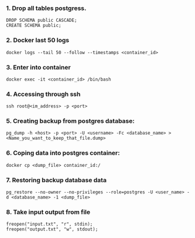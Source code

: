 ### 1. Drop all tables postgress.

```
DROP SCHEMA public CASCADE;
CREATE SCHEMA public;
```

### 2. Docker last 50 logs
```
docker logs --tail 50 --follow --timestamps <container_id>
```

### 3. Enter into container
```
docker exec -it <container_id> /bin/bash
```
### 4. Accessing through ssh
```
ssh root@<im_address> -p <port>
```
### 5. Creating backup from postgres database:
```
pg_dump -h <host> -p <port> -U <username> -Fc <database_name> > <Name_you_want_to_keep_that_file.dump>

```
### 6. Coping data into postgres container:
```
docker cp <dump_file> container_id:/
```

### 7. Restoring backup database data
```
pg_restore --no-owner --no-privileges --role=postgres -U <user_name> -d <database_name> -1 <dump_file>
```
### 8. Take input output from file
```
freopen("input.txt", "r", stdin);
freopen("output.txt", "w", stdout);
```
